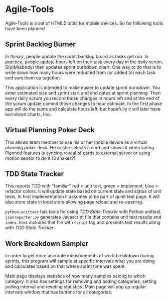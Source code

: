 Agile-Tools
===========

Agile-Tools is a set of HTML5 tools for mobile devices.
So far following tools have been planned

Sprint Backlog Burner
---------------------
*In theory*, people update the sprint backlog board as tasks get run. *In practice*,
people update hours left on their task every day in the daily scrum. S(o)M(ebody)
then updates sprint burndown chart. One way to do that is to write down how many hours 
were reducted from (or added to) each task and sum them up together.

This application is intended to make easier to update sprint burndown.
You enter estimated size and sprint start and end dates at sprint planning.
Then every daily scrum you record those changes in hours left and at the end of the 
scrum update commit those changes to hour estimate. In the first phase app will do
the sums and calculate hours left, but hopefully it will later have burndown charts, too.

Virtual Planning Poker Deck
---------------------------
This allows team member to use his or her mobile device as a virtual 
planning poker deck. He or she selects a card and shows it when voting.
Planned features is syncing reveal of cards to external server or using
motion sensor to do it (3 shakes?).

TDD State Tracker
-----------------
This reports TDD with "familiar" red = unit test, green = implement, blue = refactor colors.
It will update state based on current state and status of unit tests. In first implementation
it assumes to be part of qunit test page. It will also store state in local store allowing 
page reload and re-opening.

`python-unittest` has tools for using *TDD State Tracker* with Python unittest. `jsonreporter.py`
generates Javascript file that contains unit test results and `index.html` includes that file 
with `script` tag and presents test results along with *TDD State Tracker*.

Work Breakdown Sampler
----------------------
In order to get more accurate measurements of work breakdown during sprints, this program
will sample at specific intervals what you are doing and calculates based on that where 
sprint time was spent.

Main page displays statistics of how many samples belong to which category. It also has
settings for removing and adding categories, setting polling interval and reseting statistics.
Main page will pop up regular intervals window that has buttons for all categories.